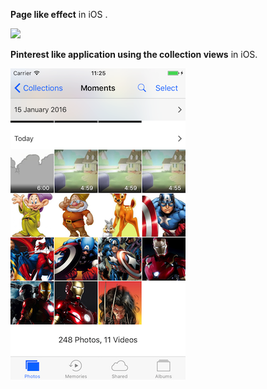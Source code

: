 

**Page like effect** in  iOS .

![](gif/1231.gif) 







**Pinterest like application using the collection views** in iOS.



![](gif/FutureUpdates.png)










